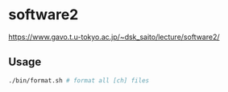 # software2
https://www.gavo.t.u-tokyo.ac.jp/~dsk_saito/lecture/software2/

## Usage

```sh
./bin/format.sh # format all [ch] files
```
